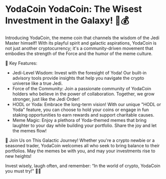 # YodaCoin YodaCoin: The Wisest Investment in the Galaxy! 🌌💰

Introducing YodaCoin, the meme coin that channels the wisdom of the Jedi Master himself! With its playful spirit and galactic aspirations, YodaCoin is not just another cryptocurrency; it's a community-driven movement that embodies the strength of the Force and the humor of the meme culture.

🌟 Key Features:
- Jedi-Level Wisdom: Invest with the foresight of Yoda! Our built-in advisory tools provide insights that help you navigate the crypto universe like a true Jedi.
- Force of the Community: Join a passionate community of YodaCoin holders who believe in the power of collaboration. Together, we grow stronger, just like the Jedi Order!
- HODL or Yoda: Embrace the long-term vision! With our unique "HODL or Yoda" feature, you can choose to hold your coins or engage in fun staking opportunities to earn rewards and support charitable causes.
- Meme Magic: Enjoy a plethora of Yoda-themed memes that bring laughter to your day while building your portfolio. Share the joy and let the memes flow!

💫 Join Us on This Galactic Journey!
Whether you're a crypto newbie or a seasoned trader, YodaCoin welcomes all who seek to bring balance to their portfolios. May the memes be with you, and may your investments rise to new heights!

Invest wisely, laugh often, and remember: “In the world of crypto, YodaCoin you must try!” 🚀✨

